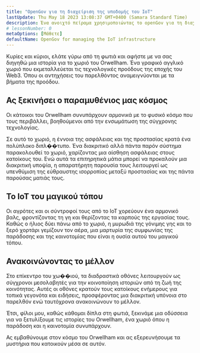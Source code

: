 ```yaml
---
title: "OpenGov για τη διαχείριση της υποδομής του IoT"
lastUpdate: Thu May 18 2023 13:08:37 GMT+0400 (Samara Standard Time)
description: Ένα ανοιχτό πείραμα χρησιμοποιώντας το openGov για τη διαχείριση της υποδομής του IoT ενός μικρού αγγλικού χωριού.
# lessonNumber: 0
metaOptions: [Μάθετε]
defaultName: OpenGov for managing the IoT infrastructure
---
```


<LessonVideo :videos="[{src: 'https://crustipfs.info/ipfs/QmXBrymdTnMPDDxqjxFW6ciKayeCM9VaQVru895xtqjFQn', type: 'webm'}]" />

<RoboAcademyText fWeight="500">
Κυρίες και κύριοι, ελάτε γύρω από τη φωτιά και αφήστε με να σας διηγηθώ μια ιστορία για το χωριό του Orwellham. Ένα γραφικό αγγλικό χωριό που εκμεταλλεύεται τις τεχνολογικές προόδους της εποχής του Web3. Όπου οι αντηχήσεις του παρελθόντος αναμειγνύονται με τα βήματα της προόδου.
</RoboAcademyText>

## Ας ξεκινήσει ο παραμυθένιος μας κόσμος

Οι κάτοικοι του Orwellham συνυπάρχουν αρμονικά με το φυσικό κόσμο που τους περιβάλλει, βοηθούμενοι από την ενσωμάτωση της σύγχρονης τεχνολογίας.

Σε αυτό το χωριό, η έννοια της ασφάλειας και της προστασίας κρατά ένα πολύπλοκο διπλ��τυπο. Ένα διακριτικό αλλά πάντα παρόν σύστημα παρακολουθεί το χωριό, χαρίζοντας μια αίσθηση ασφάλειας στους κατοίκους του. Ενώ αυτά τα επιτηρητικά μάτια μπορεί να προκαλούν μια διακριτική υποψία, η απαρατήρητη παρουσία τους λειτουργεί ως υπενθύμιση της εύθραυστης ισορροπίας μεταξύ προστασίας και της πάντα παρούσας ματιάς τους.

## Το IoT του μαγικού τόπου

Οι αγρότες και οι σύντροφοί τους από το IoT χορεύουν ένα αρμονικό βαλς, φροντίζοντας τη γη και θερίζοντας τα καρπούς της εργασίας τους. Καθώς ο ήλιος δύει πάνω από το χωριό, η μυρωδιά της γόνιμης γης και το ξερό χορτάρι γεμίζουν τον αέρα, μια μαρτυρία της συμφωνίας της παράδοσης και της καινοτομίας που είναι η ουσία αυτού του μαγικού τόπου.

## Ανακοινώνοντας το μέλλον

Στο επίκεντρο του χω��ιού, τα διαδραστικά οθόνες λειτουργούν ως σύγχρονοι μεσολαβητές για την κοινοποίηση ιστοριών από τη ζωή της κοινότητας. Αυτές οι οθόνες κρατούν τους κατοίκους ενήμερους για τοπικά γεγονότα και ειδήσεις, προσφέροντας μια διακριτική υπόνοια στο παρελθόν ενώ ταυτόχρονα ανακοινώνουν το μέλλον.

<RoboAcademyText>
Έτσι, φίλοι μου, καθώς κάθομαι δίπλα στη φωτιά, ξεκινάμε μια οδύσσεια για να ξετυλίξουμε τις ιστορίες του Orwellham, ένα χωριό όπου η παράδοση και η καινοτομία συνυπάρχουν.

Ας εμβαθύνουμε στον κόσμο του Orwellham και ας εξερευνήσουμε τα μυστήρια που κατοικούν μέσα σε αυτόν.
</RoboAcademyText>